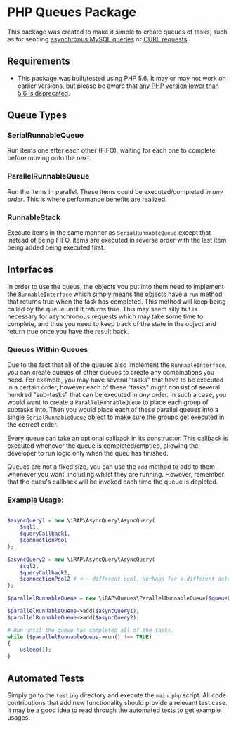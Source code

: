 PHP Queues Package
==================

This package was created to make it simple to create queues of tasks, such as for sending 
[asynchronus MySQL queries](https://github.com/iRAP-software/package-async-query) or 
[CURL requests](https://github.com/programster/curl-easier).

## Requirements

* This package was built/tested using PHP 5.6. It may or may not work on earlier versions, but 
  please be aware that
  [any PHP version lower than 5.6 is deprecated](https://secure.php.net/supported-versions.php).


## Queue Types

### SerialRunnableQueue
Run items one after each other (FIFO), waiting for each one to complete before moving onto the next.

### ParallelRunnableQueue
Run the items in parallel. These items could be executed/completed *in any order*. This is 
where performance benefits are realized.

### RunnableStack
Execute items in the same manner as `SerialRunnableQueue` except that instead of being FIFO, 
items are executed in reverse order with the last item being added being executed first.

## Interfaces

In order to use the queus, the objects you put into them need to implement the  `RunnableInterface` 
which simply means the objects have a `run` method that returns true when the task has completed.
This method will keep being called by the queue until it returns true. This may seem silly but 
is necessary for asynchronous requests which may take some time to complete, and thus you need 
to keep track of the state in the object and return true once you have the result back.

### Queues Within Queues
Due to the fact that all of the queues also implement the `RunnableInterface`, you can create 
queues of other queues to create any combinations you need. For example, you may have several 
"tasks" that have to be executed in a certain order, however each of these "tasks" might 
consist of several hundred "sub-tasks" that can be executed in *any* order. In such a case, you 
would want to create a `ParallelRunnableQueue` to place each group of subtasks into. Then you 
would place each of these parallel queues into a single `SerialRunnableQueue` object to make 
sure the groups get executed in the correct order.

Every queue can take an optional callback in its constructor. This callback is executed 
whenever the queue is completed/emptied, allowing the developer to run logic only when the queu 
has finished.

Queues are not a fixed size, you can use the `add` method to add to them whenever you want, 
including whilst they are running. However, remember that the queu's callback will be invoked 
each time the queue is depleted.



### Example Usage:
```php

$asyncQuery1 = new \iRAP\AsyncQuery\AsyncQuery(
    $sql1,
    $queryCallback1,
    $connectionPool
);

$asyncQuery2 = new \iRAP\AsyncQuery\AsyncQuery(
    $sql2,
    $queryCallback2,
    $connectionPool2 # <-- different pool, perhaps for a different database?
);

$parallelRunnableQueue = new \iRAP\Queues\ParallelRunnableQueue($queueCallback);

$parallelRunnableQueue->add($asyncQuery1);
$parallelRunnableQueue->add($asyncQuery2);

# Run until the queue has completed all of the tasks.
while ($parallelRunnableQueue->run() !== TRUE)
{
    usleep(1);
}
```


## Automated Tests
Simply go to the `testing` directory and execute the `main.php` script. All code contributions 
that add new functionality should provide a relevant test case. It may be a good idea to read 
through the automated tests to get example usages.
